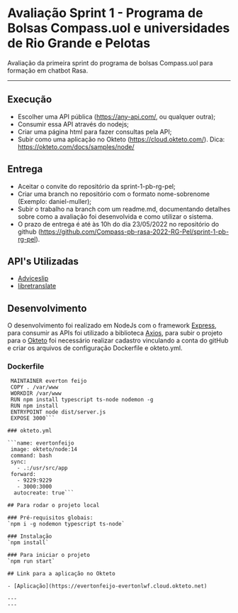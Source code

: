 # Avaliação Sprint 1 - Programa de Bolsas Compass.uol e universidades de Rio Grande e Pelotas
Avaliação da primeira sprint do programa de bolsas Compass.uol para formação em chatbot Rasa.

---

## Execução
- Escolher uma API pública (https://any-api.com/, ou qualquer outra);
- Consumir essa API através do nodejs;
- Criar uma página html para fazer consultas pela API;
- Subir como uma aplicação no Okteto (https://cloud.okteto.com/). Dica: https://okteto.com/docs/samples/node/

## Entrega
- Aceitar o convite do repositório da sprint-1-pb-rg-pel;
- Criar uma branch no repositório com o formato nome-sobrenome (Exemplo: daniel-muller);
- Subir o trabalho na branch com um readme.md, documentando detalhes sobre como a avaliação foi desenvolvida e como utilizar o sistema.
- O prazo de entrega é até às 10h do dia 23/05/2022 no repositório do github (https://github.com/Compass-pb-rasa-2022-RG-Pel/sprint-1-pb-rg-pel).

## API's Utilizadas

- [Adviceslip](https://api.adviceslip.com/)
- [libretranslate](https://libretranslate.com/)

## Desenvolvimento

O desenvolvimento foi realizado em NodeJs com o framework [Express](https://expressjs.com/pt-br/), para consumir as APIs foi utilizado a biblioteca [Axios](https://www.npmjs.com/package/axios), para subir o projeto para o [Okteto](https://cloud.okteto.com/) foi necessário realizar cadastro vinculando a conta do gitHub e criar os arquivos de configuração Dockerfile e okteto.yml.

### Dockerfile

 ```FROM node:latest
  MAINTAINER everton feijo
  COPY . /var/www 
  WORKDIR /var/www
  RUN npm install typescript ts-node nodemon -g
  RUN npm install
  ENTRYPOINT node dist/server.js
  EXPOSE 3000```

### okteto.yml 
 
 ```name: evertonfeijo
  image: okteto/node:14
  command: bash
  sync:
    - .:/usr/src/app
  forward:
    - 9229:9229
    - 3000:3000
   autocreate: true```

## Para rodar o projeto local

### Pré-requisitos globais:
`npm i -g nodemon typescript ts-node`

### Instalação
`npm install`

### Para iniciar o projeto
`npm run start`

## Link para a aplicação no Okteto

- [Aplicação](https://evertonfeijo-evertonlwf.cloud.okteto.net)

---
---
